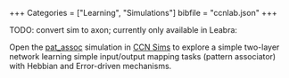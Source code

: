 +++
Categories = ["Learning", "Simulations"]
bibfile = "ccnlab.json"
+++

TODO: convert sim to axon; currently only available in Leabra:

Open the [pat_assoc](https://sims.compcogneuro.org/ch4/pat_assoc) simulation in [CCN Sims](https://compcogneuro.org/simulations) to explore a simple two-layer network learning simple input/output mapping tasks (pattern associator) with Hebbian and Error-driven mechanisms.


